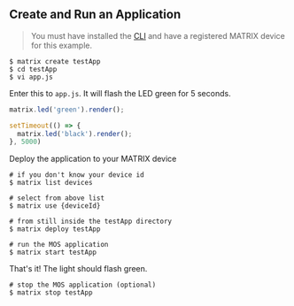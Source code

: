 ## Create and Run an Application

> You must have installed the [CLI](../overview/cli.md) and have a registered MATRIX device for this example.

```
$ matrix create testApp
$ cd testApp
$ vi app.js
```

Enter this to `app.js`. It will flash the LED green for 5 seconds.
```js
matrix.led('green').render();

setTimeout(() => {
  matrix.led('black').render();
}, 5000)
```

Deploy the application to your MATRIX device
```
# if you don't know your device id
$ matrix list devices

# select from above list
$ matrix use {deviceId}

# from still inside the testApp directory
$ matrix deploy testApp

# run the MOS application
$ matrix start testApp
```

That's it! The light should flash green.

```
# stop the MOS application (optional)
$ matrix stop testApp
```